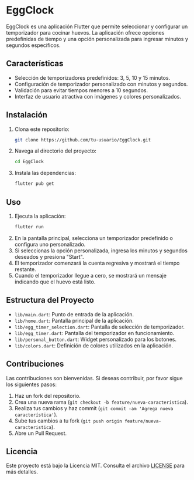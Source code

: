 # EggClock

EggClock es una aplicación Flutter que permite seleccionar y configurar un temporizador para cocinar huevos. La aplicación ofrece opciones predefinidas de tiempo y una opción personalizada para ingresar minutos y segundos específicos.

## Características

- Selección de temporizadores predefinidos: 3, 5, 10 y 15 minutos.
- Configuración de temporizador personalizado con minutos y segundos.
- Validación para evitar tiempos menores a 10 segundos.
- Interfaz de usuario atractiva con imágenes y colores personalizados.

## Instalación

1. Clona este repositorio:
    ```sh
    git clone https://github.com/tu-usuario/EggClock.git
    ```
2. Navega al directorio del proyecto:
    ```sh
    cd EggClock
    ```
3. Instala las dependencias:
    ```sh
    flutter pub get
    ```

## Uso

1. Ejecuta la aplicación:
    ```sh
    flutter run
    ```
2. En la pantalla principal, selecciona un temporizador predefinido o configura uno personalizado.
3. Si seleccionas la opción personalizada, ingresa los minutos y segundos deseados y presiona "Start".
4. El temporizador comenzará la cuenta regresiva y mostrará el tiempo restante.
5. Cuando el temporizador llegue a cero, se mostrará un mensaje indicando que el huevo está listo.

## Estructura del Proyecto

- `lib/main.dart`: Punto de entrada de la aplicación.
- `lib/home.dart`: Pantalla principal de la aplicación.
- `lib/egg_timer_selection.dart`: Pantalla de selección de temporizador.
- `lib/egg_timer.dart`: Pantalla del temporizador en funcionamiento.
- `lib/personal_button.dart`: Widget personalizado para los botones.
- `lib/colors.dart`: Definición de colores utilizados en la aplicación.

## Contribuciones

Las contribuciones son bienvenidas. Si deseas contribuir, por favor sigue los siguientes pasos:

1. Haz un fork del repositorio.
2. Crea una nueva rama (`git checkout -b feature/nueva-caracteristica`).
3. Realiza tus cambios y haz commit (`git commit -am 'Agrega nueva característica'`).
4. Sube tus cambios a tu fork (`git push origin feature/nueva-caracteristica`).
5. Abre un Pull Request.

## Licencia

Este proyecto está bajo la Licencia MIT. Consulta el archivo [LICENSE](LICENSE) para más detalles.
